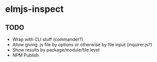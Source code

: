 # elmjs-inspect

## TODO

* Wrap with CLI stuff (commander?)
* Allow giving .js file by options or otherwise by file input (inquirer.js?)
* Show results by package/module/file level
* NPM Publish
